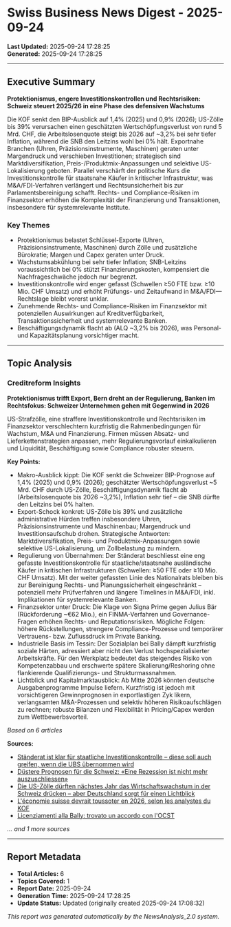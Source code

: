 # Swiss Business News Digest - 2025-09-24

**Last Updated:** 2025-09-24 17:28:25  
**Generated:** 2025-09-24 17:28:25

---

## Executive Summary

**Protektionismus, engere Investitionskontrollen und Rechtsrisiken: Schweiz steuert 2025/26 in eine Phase des defensiven Wachstums**

Die KOF senkt den BIP-Ausblick auf 1,4% (2025) und 0,9% (2026); US-Zölle bis 39% verursachen einen geschätzten Wertschöpfungsverlust von rund 5 Mrd. CHF, die Arbeitslosenquote steigt bis 2026 auf ~3,2% bei sehr tiefer Inflation, während die SNB den Leitzins wohl bei 0% hält. Exportnahe Branchen (Uhren, Präzisionsinstrumente, Maschinen) geraten unter Margendruck und verschieben Investitionen; strategisch sind Marktdiversifikation, Preis-/Produktmix-Anpassungen und selektive US-Lokalisierung geboten. Parallel verschärft der politische Kurs die Investitionskontrolle für staatsnahe Käufer in kritischer Infrastruktur, was M&A/FDI-Verfahren verlängert und Rechtsunsicherheit bis zur Parlamentsbereinigung schafft. Rechts- und Compliance-Risiken im Finanzsektor erhöhen die Komplexität der Finanzierung und Transaktionen, insbesondere für systemrelevante Institute.


### Key Themes

- Protektionismus belastet Schlüssel-Exporte (Uhren, Präzisionsinstrumente, Maschinen) durch Zölle und zusätzliche Bürokratie; Margen und Capex geraten unter Druck.
- Wachstumsabkühlung bei sehr tiefer Inflation; SNB-Leitzins voraussichtlich bei 0% stützt Finanzierungskosten, kompensiert die Nachfrageschwäche jedoch nur begrenzt.
- Investitionskontrolle wird enger gefasst (Schwellen ≥50 FTE bzw. ≥10 Mio. CHF Umsatz) und erhöht Prüfungs- und Zeitaufwand in M&A/FDI—Rechtslage bleibt vorerst unklar.
- Zunehmende Rechts- und Compliance-Risiken im Finanzsektor mit potenziellen Auswirkungen auf Kreditverfügbarkeit, Transaktionssicherheit und systemrelevante Banken.
- Beschäftigungsdynamik flacht ab (ALQ ~3,2% bis 2026), was Personal- und Kapazitätsplanung vorsichtiger macht.




---

## Topic Analysis


### Creditreform Insights

**Protektionismus trifft Export, Bern dreht an der Regulierung, Banken im Rechtsfokus: Schweizer Unternehmen gehen mit Gegenwind in 2026**

US-Strafzölle, eine straffere Investitionskontrolle und Rechtsrisiken im Finanzsektor verschlechtern kurzfristig die Rahmenbedingungen für Wachstum, M&A und Finanzierung. Firmen müssen Absatz- und Lieferkettenstrategien anpassen, mehr Regulierungsvorlauf einkalkulieren und Liquidität, Beschäftigung sowie Compliance robuster steuern.


**Key Points:**

- Makro-Ausblick kippt: Die KOF senkt die Schweizer BIP-Prognose auf 1,4% (2025) und 0,9% (2026); geschätzter Wertschöpfungsverlust ~5 Mrd. CHF durch US-Zölle, Beschäftigungsdynamik flacht ab (Arbeitslosenquote bis 2026 ~3,2%), Inflation sehr tief – die SNB dürfte den Leitzins bei 0% halten.
- Export-Schock konkret: US-Zölle bis 39% und zusätzliche administrative Hürden treffen insbesondere Uhren, Präzisionsinstrumente und Maschinenbau; Margendruck und Investitionsaufschub drohen. Strategische Antworten: Marktdiversifikation, Preis- und Produktmix-Anpassungen sowie selektive US-Lokalisierung, um Zollbelastung zu mindern.
- Regulierung von Übernahmen: Der Ständerat beschliesst eine eng gefasste Investitionskontrolle für staatliche/staatsnahe ausländische Käufer in kritischen Infrastrukturen (Schwellen: ≥50 FTE oder ≥10 Mio. CHF Umsatz). Mit der weiter gefassten Linie des Nationalrats bleiben bis zur Bereinigung Rechts- und Planungssicherheit eingeschränkt – potenziell mehr Prüfverfahren und längere Timelines in M&A/FDI, inkl. Implikationen für systemrelevante Banken.
- Finanzsektor unter Druck: Die Klage von Signa Prime gegen Julius Bär (Rückforderung ~€62 Mio.), ein FINMA-Verfahren und Governance-Fragen erhöhen Rechts- und Reputationsrisiken. Mögliche Folgen: höhere Rückstellungen, strengere Compliance-Prozesse und temporärer Vertrauens- bzw. Zuflussdruck im Private Banking.
- Industrielle Basis im Tessin: Der Sozialplan bei Bally dämpft kurzfristig soziale Härten, adressiert aber nicht den Verlust hochspezialisierter Arbeitskräfte. Für den Werkplatz bedeutet das steigendes Risiko von Kompetenzabbau und erschwerte spätere Skalierung/Reshoring ohne flankierende Qualifizierungs- und Strukturmassnahmen.
- Lichtblick und Kapitalmarktausblick: Ab Mitte 2026 könnten deutsche Ausgabenprogramme Impulse liefern. Kurzfristig ist jedoch mit vorsichtigeren Gewinnprognosen in exportlastigen Zyk likern, verlangsamten M&A-Prozessen und selektiv höheren Risikoaufschlägen zu rechnen; robuste Bilanzen und Flexibilität in Pricing/Capex werden zum Wettbewerbsvorteil.



*Based on 6 articles*


**Sources:**
- [Ständerat ist klar für staatliche Investitionskontrolle – diese soll auch greifen, wenn die UBS übernommen wird](https://www.nzz.ch/wirtschaft/staenderat-ist-klar-fuer-staatliche-investitionskontrolle-diese-soll-auch-die-ubs-erfassen-ld.1903902)
- [Düstere Prognosen für die Schweiz: «Eine Rezession ist nicht mehr auszuschliessen»](https://www.watson.ch/wirtschaft/konjunktur/627484745-duestere-prognosen-fuer-die-schweizer-wirtschaft-die-gruende)
- [Die US-Zölle dürften nächstes Jahr das Wirtschaftswachstum in der Schweiz drücken – aber Deutschland sorgt für einen Lichtblick](https://www.nzz.ch/wirtschaft/die-us-zoelle-duerften-naechstes-jahr-das-wirtschaftswachstum-in-der-schweiz-druecken-aber-deutschland-sorgt-fuer-einen-lichtblick-ld.1903959)
- [L'économie suisse devrait toussoter en 2026, selon les analystes du KOF](https://www.rts.ch/info/economie/2025/article/previsions-economiques-suisses-croissance-en-berne-pour-2026-selon-le-kof-29007959.html?rts_source=rss_t)
- [Licenziamenti alla Bally: trovato un accordo con l'OCST](https://www.tio.ch/ticino/cronaca/1870697/bally-accordo-licenziamenti-trovato-ocst)

*... and 1 more sources*





---



## Report Metadata

- **Total Articles:** 6
- **Topics Covered:** 1
- **Report Date:** 2025-09-24
- **Generation Time:** 2025-09-24 17:28:25
- **Update Status:** Updated (originally created 2025-09-24 17:08:32)


*This report was generated automatically by the NewsAnalysis_2.0 system.*